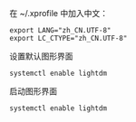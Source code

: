 

在 ~/.xprofile 中加入中文：
```
export LANG="zh_CN.UTF-8"
export LC_CTYPE="zh_CN.UTF-8"
```

设置默认图形界面
```
systemctl enable lightdm
```

启动图形界面
```
systemctl enable lightdm
```

